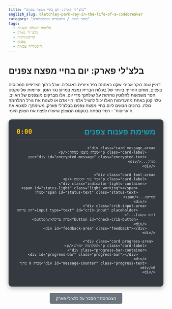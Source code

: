 ```yaml
---
title: "בלצ'לי פארק: יום בחיי מפצח צפנים"
english_slug: bletchley-park-day-in-the-life-of-a-codebreaker
category: "מדעי הרוח / היסטוריה וארכאולוגיה"
tags:
  - מלחמת העולם השנייה
  - בלצ'לי פארק
  - קריפטוגרפיה
  - צפנים
  - היסטוריה צבאית
---
```

# בלצ'לי פארק: יום בחיי מפצח צפנים

דמיין שזה בוקר אביבי שקט באחוזת כפר ציורית באנגליה. אבל בתוך הצריפים המכוסים בעצים, מוחם החריף ביותר של בעלות הברית נמצא במרוץ נגד הזמן. ערימות של טקסט חסר משמעות לחלוטין נוחתות על שולחנך מדי יום. אלו מברקים מוצפנים של האויב. גילוי קטן באחת מהערימות האלו יכול להציל אלפי חיי אדם או לשנות את גורל המלחמה כולה. ברוכים הבאים ליום בחיי מפצח צפנים בבלצ'לי פארק. משימתך: למצוא את ה'עריסות' - רמזי מפתח בטקסט המוצפן שיעזרו לפצח את הצופן היומי.

<div id="bletchley-app">
    <div class="app-header">
        <h2>משימת פענוח צפנים</h2>
        <div id="timer" class="timer">0:00</div>
    </div>

    <div class="card message-area">
        <p class="card-label">מברק מוצפן מנותח:</p>
        <div id="encrypted-message" class="encrypted-text">טוען מברק...</div>
    </div>

    <div class="card tool-area">
        <p class="card-label">כלי עזר וסטטוס:</p>
        <div class="indicator-lights-container">
            <span id="status-light" class="light working"></span>
            <span id="status-text" class="status-text">ממתין לבדיקה...</span>
        </div>
        <div class="crib-input-area">
            <input type="text" id="crib-input" placeholder="הזן עריסה (רמז טקסט)...">
            <button id="check-crib-button">בדוק עריסה</button>
        </div>
        <div id="feedback-area" class="feedback"></div>
    </div>

     <div class="card progress-area">
        <p class="card-label">התקדמות יומית:</p>
        <div class="progress-bar-container">
            <div id="progress-bar" class="progress-bar"></div>
        </div>
        <div id="message-counter" class="progress-text">מברק 0 מתוך 0</div>
    </div>
</div>

<style>
@import url('https://fonts.googleapis.com/css2?family=IBM+Plex+Mono:wght@400;600&family=Heebo:wght@400;600&display=swap');

#bletchley-app {
    font-family: 'Heebo', sans-serif;
    direction: rtl;
    text-align: right;
    max-width: 700px;
    margin: 20px auto;
    padding: 25px;
    border: 1px solid #4a4a4a;
    border-radius: 10px;
    background-color: #343a40; /* Dark background */
    box-shadow: 0 5px 15px rgba(0, 0, 0, 0.3);
    color: #e9ecef; /* Light text */
    position: relative; /* Needed for pseudo-elements or absolute positioning if added */
}

.app-header {
    display: flex;
    justify-content: space-between;
    align-items: center;
    margin-bottom: 20px;
    padding-bottom: 10px;
    border-bottom: 1px solid #4a4a4a;
}

#bletchley-app h2 {
    text-align: right;
    color: #17a2b8; /* Info color */
    margin: 0;
    font-size: 1.8em;
}

.timer {
    font-family: 'IBM Plex Mono', monospace;
    font-size: 1.5em;
    font-weight: bold;
    color: #ffc107; /* Warning color */
    text-align: left; /* Keep timer left */
    min-width: 60px; /* Prevent layout shift */
}


.card {
    margin-bottom: 20px;
    padding: 15px;
    border: 1px solid #4a4a4a;
    border-radius: 8px;
    background-color: #454d55; /* Slightly lighter dark */
    box-shadow: inset 0 1px 3px rgba(0, 0, 0, 0.2);
}

.card-label {
    font-weight: bold;
    margin-bottom: 10px;
    display: block;
    color: #adb5bd; /* Muted grey */
    font-size: 0.9em;
}

.encrypted-text {
    font-family: 'IBM Plex Mono', monospace;
    white-space: pre-wrap;
    word-break: break-all;
    padding: 15px;
    border: 1px dashed #6c757d; /* Muted dashed border */
    background-color: #3a4047; /* Darker background */
    min-height: 80px;
    color: #ced4da; /* Lighter grey text */
    font-size: 1.1em;
    line-height: 1.6;
    overflow-x: auto; /* Allow horizontal scroll if needed */
    animation: fadeIn 1s ease-out; /* Fade in animation */
}

@keyframes fadeIn {
    from { opacity: 0; }
    to { opacity: 1; }
}


.indicator-lights-container {
    display: flex;
    align-items: center;
    margin-bottom: 15px;
    justify-content: center; /* Center lights and text */
}

.light {
    display: inline-block;
    width: 14px; /* Slightly larger */
    height: 14px; /* Slightly larger */
    border-radius: 50%;
    margin: 0 10px;
    background-color: #6c757d; /* Default off color */
    box-shadow: 0 0 5px rgba(0, 0, 0, 0.3);
    transition: background-color 0.5s ease, box-shadow 0.5s ease;
}

.light.working {
    background-color: #ffc107; /* Warning color - Orange */
    box-shadow: 0 0 8px #ffc107;
    animation: pulse 1.5s infinite ease-in-out; /* Pulsing animation */
}

.light.success {
     background-color: #28a745; /* Success color - Green */
     box-shadow: 0 0 8px #28a745;
}

.light.error {
     background-color: #dc3545; /* Danger color - Red */
     box-shadow: 0 0 8px #dc3545;
     animation: shake 0.5s ease-in-out; /* Shake animation */
}

@keyframes pulse {
    0% { box-shadow: 0 0 8px rgba(255, 193, 7, 0.7); }
    50% { box-shadow: 0 0 15px rgba(255, 193, 7, 1); }
    100% { box-shadow: 0 0 8px rgba(255, 193, 7, 0.7); }
}

@keyframes shake {
    0%, 100% { transform: translateX(0); }
    25% { transform: translateX(-5px); }
    75% { transform: translateX(5px); }
}

.status-text {
    color: #ced4da;
    font-size: 1em;
}

.crib-input-area {
    display: flex;
    gap: 10px; /* Space between input and button */
    margin-bottom: 15px;
}

#crib-input {
    flex-grow: 1; /* Allow input to take available space */
    padding: 10px;
    border: 1px solid #6c757d;
    border-radius: 5px;
    background-color: #3a4047; /* Darker background */
    color: #e9ecef;
    font-family: 'IBM Plex Mono', monospace;
    font-size: 1em;
    box-sizing: border-box; /* Include padding and border in element's total width and height */
}

#crib-input::placeholder {
    color: #adb5bd; /* Muted placeholder text */
}

#crib-input:focus {
    outline: none;
    border-color: #17a2b8; /* Highlight color on focus */
    box-shadow: 0 0 5px rgba(23, 162, 184, 0.5);
}


#check-crib-button {
    padding: 10px 20px;
    background-color: #17a2b8; /* Info color */
    color: white;
    border: none;
    border-radius: 5px;
    cursor: pointer;
    font-size: 1em;
    transition: background-color 0.3s ease, opacity 0.3s ease;
    min-width: 100px; /* Give button a minimum width */
}

#check-crib-button:hover:not(:disabled) {
    background-color: #138496;
}

#check-crib-button:disabled {
    opacity: 0.6;
    cursor: not-allowed;
}


.feedback {
    margin-top: 10px;
    padding: 15px;
    border-radius: 5px;
    min-height: 20px;
    font-size: 0.9em;
    border: 1px solid transparent; /* Add border for consistency */
}

.feedback.success {
    background-color: #d4edda; /* Light green background */
    color: #155724; /* Dark green text */
    border-color: #c3e6cb;
}

.feedback.warning {
    background-color: #fff3cd; /* Light yellow background */
    color: #856404; /* Dark yellow text */
    border-color: #ffeeba;
}

.feedback.error {
    background-color: #f8d7da; /* Light red background */
    color: #721c24; /* Dark red text */
    border-color: #f5c6cb;
}

.progress-bar-container {
    width: 100%;
    height: 15px;
    background-color: #6c757d;
    border-radius: 8px;
    overflow: hidden; /* Ensure progress bar stays within bounds */
    margin-bottom: 10px;
}

#progress-bar {
    height: 100%;
    width: 0%; /* Initial width */
    background-color: #28a745; /* Success color */
    border-radius: 8px;
    transition: width 0.5s ease-in-out; /* Smooth width transition */
}

.progress-text {
    text-align: center;
    font-weight: bold;
    color: #ced4da;
    font-size: 1em;
}

#toggle-explanation {
    display: block;
    width: fit-content;
    margin: 20px auto;
    padding: 10px 20px;
    background-color: #6c757d; /* Muted button color */
    color: white;
    border: none;
    border-radius: 5px;
    cursor: pointer;
    font-size: 1em;
    transition: background-color 0.3s ease;
}

#toggle-explanation:hover {
    background-color: #5a6268;
}

#explanation {
    margin-top: 20px;
    padding: 20px;
    border: 1px solid #ccc;
    border-radius: 8px;
    background-color: #f9f9f9;
    color: #333; /* Dark text for explanation section */
}

#explanation h2, #explanation h3 {
    color: #333;
    margin-top: 15px;
}

#explanation p {
    line-height: 1.6;
    color: #555;
}

@media (max-width: 600px) {
    .app-header {
        flex-direction: column-reverse; /* Timer above title on small screens */
        align-items: flex-start;
    }
    .timer {
         text-align: right; /* Timer right aligned on small screens */
         width: 100%;
         margin-bottom: 10px;
    }
     #bletchley-app h2 {
        width: 100%;
        text-align: center; /* Title centered on small screens */
    }
    .crib-input-area {
        flex-direction: column;
        gap: 10px;
    }
    #crib-input, #check-crib-button {
        width: 100%;
        margin-left: 0;
    }
}
</style>

<button id="toggle-explanation">הצג/הסתר הסבר על בלצ'לי פארק</button>

<div id="explanation" style="display: none;">
    <h2>על בלצ'לי פארק ומפצחי הצפנים</h2>

    <h3>מה היה בלצ'לי פארק ומה היה תפקידו במלחמת העולם השנייה?</h3>
    <p>בלצ'לי פארק היה האחוזה הכפרית באנגליה ששימשה כמרכז העיקרי לפענוח צפנים עבור בריטניה במהלך מלחמת העולם השנייה. תפקידו היה קריטי: ליירט הודעות מוצפנות של מדינות הציר (בעיקר גרמניה הנאצית), לפענח אותן, ולהפוך את המידע הסודי הזה למודיעין שימושי עבור בעלות הברית. הצלחת בלצ'לי פארק קיצרה את המלחמה באופן משמעותי והצילה אינספור חיים.</p>

    <h3>מי היו מפצחי הצפנים והמפענחים (האנשים שמאחורי המכונות)?</h3>
    <p>צוות בלצ'לי פארק כלל אלפי אנשים ממגוון רחב של רקעים, לא רק מתמטיקאים וקריפטוגרפים (כמו אלן טיורינג המפורסם). היו שם בלשנים, שחקני שחמט, מומחי תשבצים, ואפילו פקידות וקלדניות שביצעו עבודה סיזיפית של ניתוח נתונים ותפעול מכונות. הם עבדו במשמרות, תחת לחץ עצום וסודיות מוחלטת, תוך שימוש בכישרון, יצירתיות וכושר המצאה.</p>

    <h3>מה הייתה מכונת האניגמה וכיצד פעלה באופן בסיסי?</h3>
    <p>האניגמה הייתה מכונת הצפנה אלקטרו-מכנית ששימשה את גרמניה הנאצית לתקשורת סודית. היא פעלה באמצעות מערכת של רוטורים מסתובבים ששינו את התמרת כל אות מוקלדת. כל לחיצה על מקש אותה לאות אחרת, אך ההתמרה השתנתה עם כל אות נוספת כשהרוטורים הסתובבו. זה יצר מספר עצום של שילובים אפשריים, מה שהפך את האניגמה לצופן שנחשב בזמנו לבלתי פריץ.</p>

    <h3>מה היו האתגרים בפענוח צפני האניגמה?</h3>
    <p>האתגר הגדול ביותר היה שינוי הגדרות המכונה מדי יום. מפעילי האניגמה היו משנים את סדר הרוטורים, את מיקומם ההתחלתי ואת חיבורי הכבלים בלוח הקדמי. כל שינוי כזה יצר מערכת הצפנה חדשה לגמרי. אתגרים נוספים כללו שגיאות אנוש בהפעלה ו"כפילויות" - מקרים שבהם שתי הודעות או יותר הוצפנו עם אותן הגדרות התחלה, דבר שיכול היה לעזור לפענוח אך לא היה קבוע.</p>

    <h3>כיצד נעשה הפענוח בפועל?</h3>
    <p>הפענוח לא היה רק פריצת המכונה, אלא בעיקר פריצת ההגדרות היומיות. אחת הטכניקות המרכזיות הייתה שימוש ב'עריסות' (Cribs) - ניחוש של קטעי טקסט סבירים שיופיעו בהודעות מסוימות (למשל, "היטלר", "מזג אוויר דו"ח", "אין שינוי מצב"). אם ניתן היה למצוא התאמה בין קטע מהמברק המוצפן לבין העריסה המשוערת בטקסט הפענוח, זה סיפק רמז יקר ערך לגבי ההגדרות ששימשו להצפנה. לשם כך פיתחו בבלצ'לי פארק מכונות כמו ה'בומב' (Bombe), שנועדו לבדוק במהירות מאות ואלפי שילובים אפשריים של הגדרות בהתבסס על ה'עריסות' הללו, ולצמצם את מספר האפשרויות לבדיקה ידנית.</p>

    <h3>מה הייתה ההשפעה של פענוח האניגמה על מהלך המלחמה?</h3>
    <p>המידע שהושג מפענוח האניגמה (שכונה "אולטרה" - Ultra) היה מודיעין חיוני. הוא איפשר לבעלות הברית לדעת מראש על תנועות כוחות, תוכניות צבאיות, התקפות מתוכננות של צוללות בקרב על האוקיינוס האטלנטי, ועוד. המידע הזה איפשר לבעלות הברית לקבל החלטות אסטרטגיות קריטיות, להסיט ספינות ממסלולים מסוכנים, ולתכנן מבצעים התקפיים. ההערכה היא ש"אולטרה" קיצרה את המלחמה בשנתיים או יותר.</p>

    <h3>כיצד נשמר הסוד של בלצ'לי פארק לאחר המלחמה?</h3>
    <p>סוד ההצלחה של בלצ'לי פארק נשמר במשך עשרות שנים לאחר המלחמה. המפענחים חויבו לשמור על שתיקה מוחלטת. הסיבות לכך היו מגוונות: למנוע מברית המועצות (שגם היא הייתה בעלת ברית אך הפכה ליריבה קרה) לדעת על היכולות של בריטניה בפענוח צפנים, לאפשר לבריטניה להמשיך להשתמש בשיטות דומות כנגד צפנים אחרים, ולהגן על אנשי קשר או שיטות איסוף מידע שהיו קשורים בעקיפין לפענוח. הסודיות הוסרה רק בשנות ה-70, מה שאיפשר לעולם לגלות את הסיפור המדהים של בלצ'לי פארק והאנשים שעבדו שם.</p>
</div>

<script>
document.addEventListener('DOMContentLoaded', () => {
    const encryptedMessageDiv = document.getElementById('encrypted-message');
    const timerDiv = document.getElementById('timer');
    const statusLight = document.getElementById('status-light');
    const statusText = document.getElementById('status-text');
    const cribInput = document.getElementById('crib-input');
    const checkCribButton = document.getElementById('check-crib-button');
    const feedbackArea = document.getElementById('feedback-area');
    const messageCounterDiv = document.getElementById('message-counter');
    const progressBar = document.getElementById('progress-bar');
    const toggleExplanationButton = document.getElementById('toggle-explanation');
    const explanationDiv = document.getElementById('explanation');

    let currentMessageIndex = 0;
    let timerInterval = null;
    let secondsElapsed = 0;
    let isCheckingCrib = false; // Flag to prevent multiple clicks

    // Sample messages and their corresponding plaintexts and potential cribs
    // SIMPLIFICATION: In reality, mapping cribs to encrypted text is complex.
    // Here, we just check if the input matches a *known* crib for the *plaintext*,
    // and simulate the 'search' effort.
    const messages = [
        {
            encrypted: "UIF BTTBVMU JT QMBSSFE GPS UPNPSSPX BU EBXO", // Simple Caesar cipher (shift +1) of the plaintext
            plaintext: "THE ASSAULT IS PLANNED FOR TOMORROW AT DAWN",
            cribs: ["ASSAULT", "PLANNED", "TOMORROW", "DAWN"]
        },
        {
            encrypted: "XB OYJ FQOJ PZYM XAJW PQO", // Simple substitution: W=T, E=H, A=E, R=A, G=R, O=I, I=N, N=G, etc.
            plaintext: "WE ARE GOING WEST AGAIN TODAY",
            cribs: ["WE ARE", "GOING", "WEST", "AGAIN", "TODAY"]
        },
         {
            encrypted: "CNA URN LBEG GRT GUR PYBPX", // ROT13
            plaintext: "ALL YOU NEED IS THE CLOCK",
            cribs: ["ALL YOU NEED", "CLOCK"] // Note: Longer cribs are more powerful
        },
         {
            encrypted: "JVC RTTCEK KP URCRRW DCAF", // Simple substitution
            plaintext: "THE ATTACK IS HIGHLY LIKELY",
            cribs: ["ATTACK", "HIGHLY", "LIKELY"]
        },
        {
            encrypted: "KVZ BQG QVM LBW ZQM KQN JVSZ", // Simple substitution
            plaintext: "ALL SHIPS MUST RETURN TO PORT",
            cribs: ["SHIPS", "RETURN", "PORT"]
        }
    ];

    function startTimer() {
        secondsElapsed = 0;
        timerDiv.textContent = '0:00';
        clearInterval(timerInterval);
        timerInterval = setInterval(() => {
            secondsElapsed++;
            const minutes = Math.floor(secondsElapsed / 60);
            const seconds = secondsElapsed % 60;
            timerDiv.textContent = `${minutes}:${seconds < 10 ? '0' : ''}${seconds}`;
        }, 1000);
    }

    function stopTimer() {
        clearInterval(timerInterval);
    }

    function updateProgressBar() {
        const progress = (currentMessageIndex / messages.length) * 100;
        progressBar.style.width = `${progress}%`;
    }

    function loadMessage(index) {
        // Clear previous animations/states
        encryptedMessageDiv.style.animation = '';
        feedbackArea.className = 'feedback';
        feedbackArea.textContent = '';
        cribInput.value = '';
        cribInput.disabled = false;
        checkCribButton.disabled = false;
        isCheckingCrib = false;

        if (index >= messages.length) {
            stopTimer();
            encryptedMessageDiv.textContent = "כל המברקים ליום זה פוענחו! הצלחת במשימה היומית!";
            encryptedMessageDiv.style.animation = 'fadeIn 1s ease-out';
            cribInput.style.display = 'none';
            checkCribButton.style.display = 'none';
            feedbackArea.className = 'feedback success';
            feedbackArea.textContent = 'עבודה מצוינת! תרומתך לפיצוח הצופן היומי הייתה קריטית.';
            statusLight.className = 'light success';
            statusText.textContent = 'משימה הושלמה';
            messageCounterDiv.textContent = `עובדו ${messages.length} מתוך ${messages.length}`;
            updateProgressBar(); // Ensure progress bar is full
            return;
        }

        currentMessageIndex = index;
        encryptedMessageDiv.textContent = messages[index].encrypted;
        // Trigger reflow to restart animation
        void encryptedMessageDiv.offsetWidth;
        encryptedMessageDiv.style.animation = 'fadeIn 1s ease-out';

        messageCounterDiv.textContent = `מברק ${index + 1} מתוך ${messages.length}`;
        updateProgressBar();

        statusLight.className = 'light working';
        statusText.textContent = 'ממתין לעריסה...';


        startTimer();
    }

    function checkCrib() {
        if (isCheckingCrib) return; // Prevent double click
        isCheckingCrib = true;
        cribInput.disabled = true;
        checkCribButton.disabled = true;

        const inputCrib = cribInput.value.trim().toUpperCase();
        feedbackArea.textContent = ''; // Clear previous feedback
        feedbackArea.className = 'feedback';

        if (!inputCrib) {
            feedbackArea.className = 'feedback warning';
            feedbackArea.textContent = 'הזן עריסה (רמז) כדי לבדוק.';
            statusLight.className = 'light working'; // Still waiting
            statusText.textContent = 'הזן עריסה...';
            cribInput.disabled = false;
            checkCribButton.disabled = false;
            isCheckingCrib = false;
            return;
        }

        statusLight.className = 'light working';
        statusText.textContent = 'מריץ בדיקת עריסה...';


        // Simulate the time it takes to run a crib check
        const simulationDelay = 1500; // 1.5 seconds

        setTimeout(() => {
            const currentMessage = messages[currentMessageIndex];
            const plaintext = currentMessage.plaintext.toUpperCase();

            // Check if the input crib is in the list of *known* cribs for this message's plaintext
            const isCorrectCrib = currentMessage.cribs.includes(inputCrib);

            if (isCorrectCrib) {
                // Simulate finding the crib within the encrypted text pattern
                // (This part is highly simplified - in reality, this is the hard part)
                const indexInPlaintext = plaintext.indexOf(inputCrib);
                if (indexInPlaintext !== -1) { // Double check it's actually in the plaintext (should always be if in the cribs list)
                    feedbackArea.className = 'feedback success';
                    feedbackArea.textContent = `נמצאה התאמה פוטנציאלית עבור '${inputCrib}'! רמז חשוב לפענוח. המברק פוענח!`;
                    statusLight.className = 'light success';
                    statusText.textContent = 'התאמה נמצאה!';
                    stopTimer();
                    // Automatically load the next message after a short delay
                    setTimeout(() => {
                        loadMessage(currentMessageIndex + 1);
                    }, 2000); // Wait 2 seconds before loading next message

                } else {
                     // Fallback for logic error - shouldn't happen in this simplified model
                     feedbackArea.className = 'feedback error';
                     feedbackArea.textContent = `שגיאה פנימית: העריסה '${inputCrib}' רשומה אך לא נמצאה בטקסט הגלוי.`;
                     statusLight.className = 'light error';
                     statusText.textContent = 'שגיאת מערכת';
                     cribInput.disabled = false;
                     checkCribButton.disabled = false;
                     isCheckingCrib = false;
                }

            } else {
                // Not a correct crib for THIS message.
                // Provide more nuanced feedback.
                let feedbackText = `'${inputCrib}' לא נמצא כעריסה במברק זה. נסה רמז אחר.`;

                // Optional: Add a check if it's *any* word to give different feedback
                // (Requires a dictionary or similar, simplifying by assuming any non-crib is 'incorrect')
                 feedbackArea.className = 'feedback error';
                 statusLight.className = 'light error';
                 statusText.textContent = 'אין התאמה.';


                feedbackArea.textContent = feedbackText;
                cribInput.disabled = false;
                checkCribButton.disabled = false;
                isCheckingCrib = false;
            }
        }, simulationDelay);
    }

    checkCribButton.addEventListener('click', checkCrib);
    cribInput.addEventListener('keypress', function(event) {
        if (event.key === 'Enter' && !isCheckingCrib) {
            checkCrib();
        }
    });

    toggleExplanationButton.addEventListener('click', () => {
        const isHidden = explanationDiv.style.display === 'none';
        explanationDiv.style.display = isHidden ? 'block' : 'none';
        toggleExplanationButton.textContent = isHidden ? 'הסתר הסבר על בלצ'לי פארק' : 'הצג/הסתר הסבר על בלצ'לי פארק';
         // Scroll to the explanation section if showing it
         if (!isHidden) {
             explanationDiv.scrollIntoView({ behavior: 'smooth' });
         }
    });


    // Initial load
    loadMessage(currentMessageIndex);
});
</script>